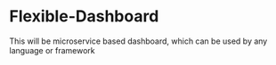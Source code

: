 # Flexible-Dashboard
This will be microservice based dashboard, which can be  used by any language or framework
